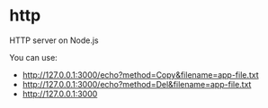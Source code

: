 # http
HTTP server on Node.js

You can use:
- http://127.0.0.1:3000/echo?method=Copy&filename=app-file.txt
- http://127.0.0.1:3000/echo?method=Del&filename=app-file.txt
- http://127.0.0.1:3000
